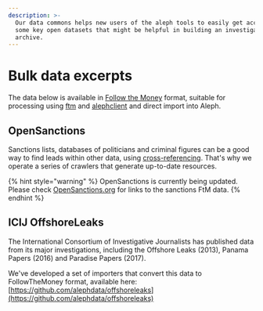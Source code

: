 ```yaml
---
description: >-
  Our data commons helps new users of the aleph tools to easily get access to
  some key open datasets that might be helpful in building an investigative
  archive.
---
```


# Bulk data excerpts

The data below is available in [Follow the Money](../developers/followthemoney.md) format, suitable for processing using [ftm](../developers/ftm.md) and [alephclient](../developers/alephclient.md) and direct import into Aleph.

## OpenSanctions

Sanctions lists, databases of politicians and criminal figures can be a good way to find leads within other data, using [cross-referencing](../guide/building-out-your-investigation/cross-referencing.md). That's why we operate a series of crawlers that generate up-to-date resources.

{% hint style="warning" %}
OpenSanctions is currently being updated. Please check [OpenSanctions.org](http://opensanctions.org) for links to the sanctions FtM data.
{% endhint %}

## ICIJ OffshoreLeaks

The International Consortium of Investigative Journalists has published data from its major investigations, including the Offshore Leaks \(2013\), Panama Papers \(2016\) and Paradise Papers \(2017\).

We've developed a set of importers that convert this data to FollowTheMoney format, available here: [https://github.com/alephdata/offshoreleaks](https://github.com/alephdata/offshoreleaks) 

